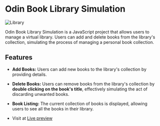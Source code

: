 # Odin Book Library Simulation

![Library](https://res.cloudinary.com/ein39/image/upload/v1692724640/Screenshot_from_2023-08-22_20-16-05_vlwmmw.png) <!-- Replace with an appropriate image if available -->

Odin Book Library Simulation is a JavaScript project that allows users to manage a virtual library. Users can add and delete books from the library's collection, simulating the process of managing a personal book collection.

## Features

- **Add Books:** Users can add new books to the library's collection by providing details.
- **Delete Books:** Users can remove books from the library's collection by **double clicking on the book's title**, effectively simulating the act of discarding unwanted books.
- **Book Listing:** The current collection of books is displayed, allowing users to see all the books in their library.

- Visit at [Live preview](https://3ein39.github.io/odin-book/)
